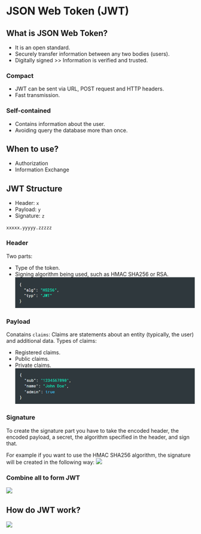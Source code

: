 # JSON Web Token (JWT)

## What is JSON Web Token?
- It is an open standard.
- Securely transfer information between any two bodies (users).
- Digitally signed >> Information is verified and trusted.

### Compact
- JWT can be sent via URL, POST request and HTTP headers.
- Fast transmission.

### Self-contained
- Contains information about the user.
- Avoiding query the database more than once.

## When to use?
- Authorization
- Information Exchange

## JWT Structure
- Header: `x`
- Payload: `y`
- Signature: `z`

`xxxxx.yyyyy.zzzzz`

### Header
Two parts:
- Type of the token.
- Signing algorithm being used, such as HMAC SHA256 or RSA.
![](./images/read06a.PNG)

### Payload
Conatains `claims`: Claims are statements about an entity (typically, the user) and additional data.
Types of claims:
- Registered claims.
- Public claims.
- Private claims.
![](./images/read06b.PNG)

### Signature
To create the signature part you have to take the encoded header, the encoded payload, a secret, the algorithm specified in the header, and sign that.

For example if you want to use the HMAC SHA256 algorithm, the signature will be created in the following way:
![](./images/read06c.PNG.PNG)

### Combine all to form JWT
![](./images/read06d.PNG.PNG)

## How do JWT work?
![](./images/read06e.PNG.PNG)
